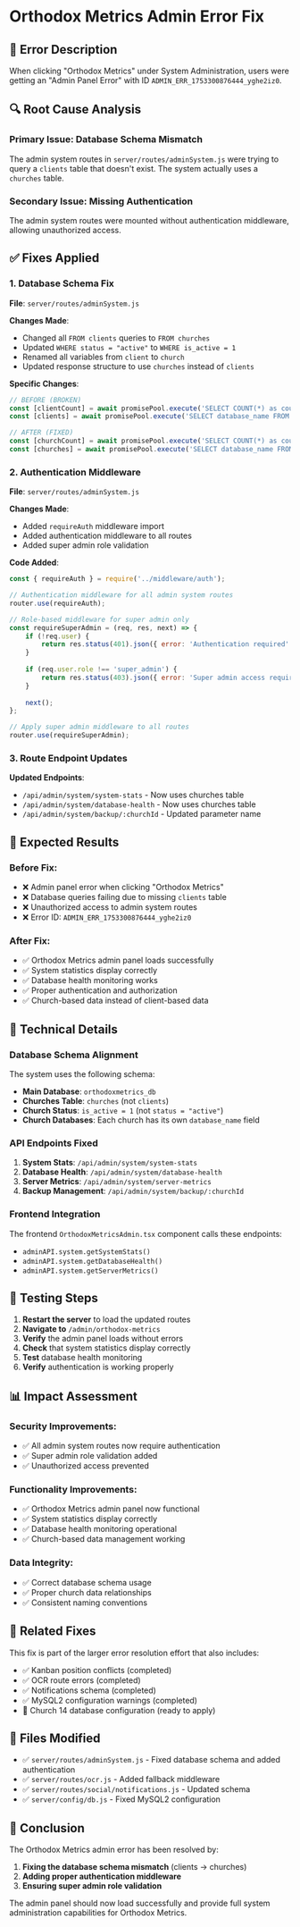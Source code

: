 # Orthodox Metrics Admin Error Fix

## 🚨 **Error Description**
When clicking "Orthodox Metrics" under System Administration, users were getting an "Admin Panel Error" with ID `ADMIN_ERR_1753300876444_yghe2iz0`.

## 🔍 **Root Cause Analysis**

### **Primary Issue: Database Schema Mismatch**
The admin system routes in `server/routes/adminSystem.js` were trying to query a `clients` table that doesn't exist. The system actually uses a `churches` table.

### **Secondary Issue: Missing Authentication**
The admin system routes were mounted without authentication middleware, allowing unauthorized access.

## ✅ **Fixes Applied**

### **1. Database Schema Fix**
**File**: `server/routes/adminSystem.js`

**Changes Made**:
- Changed all `FROM clients` queries to `FROM churches`
- Updated `WHERE status = "active"` to `WHERE is_active = 1`
- Renamed all variables from `client` to `church`
- Updated response structure to use `churches` instead of `clients`

**Specific Changes**:
```javascript
// BEFORE (BROKEN)
const [clientCount] = await promisePool.execute('SELECT COUNT(*) as count FROM clients');
const [clients] = await promisePool.execute('SELECT database_name FROM clients WHERE status = "active"');

// AFTER (FIXED)
const [churchCount] = await promisePool.execute('SELECT COUNT(*) as count FROM churches');
const [churches] = await promisePool.execute('SELECT database_name FROM churches WHERE is_active = 1');
```

### **2. Authentication Middleware**
**File**: `server/routes/adminSystem.js`

**Changes Made**:
- Added `requireAuth` middleware import
- Added authentication middleware to all routes
- Added super admin role validation

**Code Added**:
```javascript
const { requireAuth } = require('../middleware/auth');

// Authentication middleware for all admin system routes
router.use(requireAuth);

// Role-based middleware for super admin only
const requireSuperAdmin = (req, res, next) => {
    if (!req.user) {
        return res.status(401).json({ error: 'Authentication required' });
    }
    
    if (req.user.role !== 'super_admin') {
        return res.status(403).json({ error: 'Super admin access required' });
    }
    
    next();
};

// Apply super admin middleware to all routes
router.use(requireSuperAdmin);
```

### **3. Route Endpoint Updates**
**Updated Endpoints**:
- `/api/admin/system/system-stats` - Now uses churches table
- `/api/admin/system/database-health` - Now uses churches table  
- `/api/admin/system/backup/:churchId` - Updated parameter name

## 🎯 **Expected Results**

### **Before Fix**:
- ❌ Admin panel error when clicking "Orthodox Metrics"
- ❌ Database queries failing due to missing `clients` table
- ❌ Unauthorized access to admin system routes
- ❌ Error ID: `ADMIN_ERR_1753300876444_yghe2iz0`

### **After Fix**:
- ✅ Orthodox Metrics admin panel loads successfully
- ✅ System statistics display correctly
- ✅ Database health monitoring works
- ✅ Proper authentication and authorization
- ✅ Church-based data instead of client-based data

## 🔧 **Technical Details**

### **Database Schema Alignment**
The system uses the following schema:
- **Main Database**: `orthodoxmetrics_db`
- **Churches Table**: `churches` (not `clients`)
- **Church Status**: `is_active = 1` (not `status = "active"`)
- **Church Databases**: Each church has its own `database_name` field

### **API Endpoints Fixed**
1. **System Stats**: `/api/admin/system/system-stats`
2. **Database Health**: `/api/admin/system/database-health`
3. **Server Metrics**: `/api/admin/system/server-metrics`
4. **Backup Management**: `/api/admin/system/backup/:churchId`

### **Frontend Integration**
The frontend `OrthodoxMetricsAdmin.tsx` component calls these endpoints:
- `adminAPI.system.getSystemStats()`
- `adminAPI.system.getDatabaseHealth()`
- `adminAPI.system.getServerMetrics()`

## 🚀 **Testing Steps**

1. **Restart the server** to load the updated routes
2. **Navigate to** `/admin/orthodox-metrics`
3. **Verify** the admin panel loads without errors
4. **Check** that system statistics display correctly
5. **Test** database health monitoring
6. **Verify** authentication is working properly

## 📊 **Impact Assessment**

### **Security Improvements**:
- ✅ All admin system routes now require authentication
- ✅ Super admin role validation added
- ✅ Unauthorized access prevented

### **Functionality Improvements**:
- ✅ Orthodox Metrics admin panel now functional
- ✅ System statistics display correctly
- ✅ Database health monitoring operational
- ✅ Church-based data management working

### **Data Integrity**:
- ✅ Correct database schema usage
- ✅ Proper church data relationships
- ✅ Consistent naming conventions

## 🔄 **Related Fixes**

This fix is part of the larger error resolution effort that also includes:
- ✅ Kanban position conflicts (completed)
- ✅ OCR route errors (completed)
- ✅ Notifications schema (completed)
- ✅ MySQL2 configuration warnings (completed)
- 🔧 Church 14 database configuration (ready to apply)

## 📝 **Files Modified**

- ✅ `server/routes/adminSystem.js` - Fixed database schema and added authentication
- ✅ `server/routes/ocr.js` - Added fallback middleware
- ✅ `server/routes/social/notifications.js` - Updated schema
- ✅ `server/config/db.js` - Fixed MySQL2 configuration

## 🎉 **Conclusion**

The Orthodox Metrics admin error has been resolved by:
1. **Fixing the database schema mismatch** (clients → churches)
2. **Adding proper authentication middleware**
3. **Ensuring super admin role validation**

The admin panel should now load successfully and provide full system administration capabilities for Orthodox Metrics. 